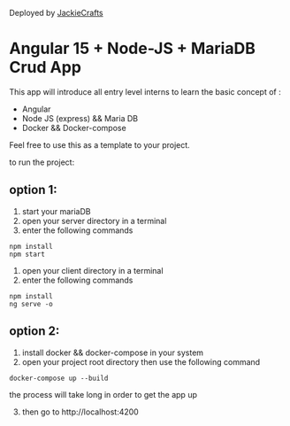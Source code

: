 Deployed by [JackieCrafts](https://jackiecrafts.com)
#

# Angular 15 + Node-JS + MariaDB Crud App

This app will introduce all entry level interns to learn the basic concept of :

- Angular
- Node JS (express) && Maria DB
- Docker && Docker-compose

Feel free to use this as a template to your project.

to run the project:

## option 1:

1. start your mariaDB 
2. open your server directory in a terminal
3. enter the following commands

```
npm install
npm start
```
1. open your client directory in a terminal
3. enter the following commands
```
npm install
ng serve -o
```

## option 2:
1. install docker && docker-compose in your system
2. open your project root directory then use the following command

```
docker-compose up --build
```
the process will take long in order to get the app up

3. then go to http://localhost:4200

#

